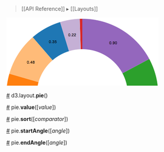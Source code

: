 > [[API Reference]] ▸ [[Layouts]]

![pie](pie.png)

<a name="pie" href="#pie">#</a> d3.layout.<b>pie</b>()

<a name="value" href="#value">#</a> pie.<b>value</b>([<i>value</i>])

<a name="sort" href="#sort">#</a> pie.<b>sort</b>([<i>comparator</i>])

<a name="startAngle" href="#startAngle">#</a> pie.<b>startAngle</b>([<i>angle</i>])

<a name="endAngle" href="#endAngle">#</a> pie.<b>endAngle</b>([<i>angle</i>])
